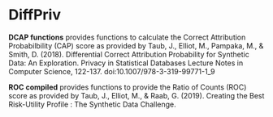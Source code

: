 # DiffPriv

**DCAP functions** provides functions to calculate the Correct Attribution Probabilbility (CAP) score as provided by Taub, J., Elliot, M., Pampaka, M., &amp; Smith, D. (2018). Differential Correct Attribution Probability for Synthetic Data: An Exploration. Privacy in Statistical Databases Lecture Notes in Computer Science, 122-137. doi:10.1007/978-3-319-99771-1_9

**ROC compiled** provides functions to provide the Ratio of Counts (ROC) score as provided by Taub, J., Elliot, M., & Raab, G. (2019). Creating the Best Risk-Utility Profile : The Synthetic Data Challenge.
